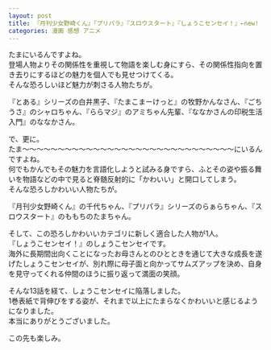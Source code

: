 ```yaml
---
layout: post
title: 『月刊少女野崎くん』『プリパラ』『スロウスタート』『しょうこセンセイ！』←new!
categories: 漫画 感想 アニメ
---
```


たまにいるんですよね。  
登場人物よりその関係性を重視して物語を楽しむ身にすら、その関係性指向を置き去りにするほどの魅力を個人でも見せつけてくる。  
そんな恐ろしいほど魅力が刺さる人物たちが。

『とある』シリーズの白井黒子、『たまこまーけっと』の牧野かんなさん、『ごちうさ』のシャロちゃん、『ららマジ』のアミちゃん先輩、『ななかさんの印税生活入門』のななかさん。

で、更に。  
たま〜〜〜〜〜〜〜〜〜〜〜〜〜〜〜〜〜〜〜〜〜〜〜〜〜〜〜〜〜〜にいるんですよね。  
何でもかんでもその魅力を言語化しようと試みる身ですら、ふとその姿や振る舞いを物語などの中で見ると脊髄反射的に「かわいい」と開口してしまう。  
そんな恐ろしかわいい人物たちが。  

『月刊少女野崎くん』の千代ちゃん、『プリパラ』シリーズのらぁらちゃん、『スロウスタート』のももちのたまちゃん。

そして、この恐ろしかわいいカテゴリに新しく適合した人物が1人。  
『しょうこセンセイ！』のしょうこセンセイです。  
海外に長期間出向くことになったお母さんとのひとときを通じて大きな成長を遂げたしょうこセンセイが、別れ際に母子面と向かってサムズアップを決め、自身を見守ってくれる仲間のほうに振り返って満面の笑顔。

そんな13話を経て、しょうこセンセイに陥落しました。  
1巻表紙で背伸びをする姿が、それまで以上にたまらなくかわいいと感じるようになりました。  
本当にありがとうございました。

この先も楽しみ。

